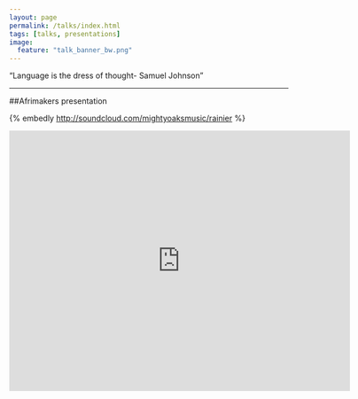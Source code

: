 ```yaml
---
layout: page
permalink: /talks/index.html
tags: [talks, presentations]
image:
  feature: "talk_banner_bw.png"
---
```


“Language is the dress of thought- Samuel Johnson”

---

##Afrimakers presentation

{% embedly http://soundcloud.com/mightyoaksmusic/rainier %}

<iframe src="http://www.slideshare.net/drugastefania/slideshelf" width="615px" height="470px" frameborder="0" marginwidth="0" marginheight="0" scrolling="no" style="border:none;" allowfullscreen webkitallowfullscreen mozallowfullscreen></iframe>
